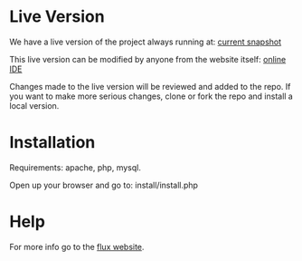 Live Version
============

We have a live version of the project always running at:
[current snapshot](http://flux.lolwut.net/flux/website/index.php)

This live version can be modified by anyone from the website itself:
[online IDE](http://flux.lolwut.net:3000/)

Changes made to the live version will be reviewed and added to the repo.
If you want to make more serious changes, clone or fork the repo and install a local version.

Installation
============

Requirements: apache, php, mysql.

Open up your browser and go to:
install/install.php

Help
=========

For more info go to the [flux website](http://flux.lolwut.net/).
